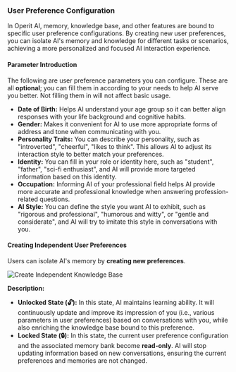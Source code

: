 ### User Preference Configuration

In Operit AI, memory, knowledge base, and other features are bound to specific user preference configurations. By creating new user preferences, you can isolate AI's memory and knowledge for different tasks or scenarios, achieving a more personalized and focused AI interaction experience.

#### Parameter Introduction

The following are user preference parameters you can configure. These are all **optional**; you can fill them in according to your needs to help AI serve you better. Not filling them in will not affect basic usage.

*   **Date of Birth:** Helps AI understand your age group so it can better align responses with your life background and cognitive habits.
*   **Gender:** Makes it convenient for AI to use more appropriate forms of address and tone when communicating with you.
*   **Personality Traits:** You can describe your personality, such as "introverted", "cheerful", "likes to think". This allows AI to adjust its interaction style to better match your preferences.
*   **Identity:** You can fill in your role or identity here, such as "student", "father", "sci-fi enthusiast", and AI will provide more targeted information based on this identity.
*   **Occupation:** Informing AI of your professional field helps AI provide more accurate and professional knowledge when answering profession-related questions.
*   **AI Style:** You can define the style you want AI to exhibit, such as "rigorous and professional", "humorous and witty", or "gentle and considerate", and AI will try to imitate this style in conversations with you.

#### Creating Independent User Preferences

Users can isolate AI's memory by **creating new preferences**.

![Create Independent Knowledge Base](https://linux.do/uploads/default/optimized/4X/f/d/b/fdb51d2e0cffbd7b5aa48c13671d1739bafea74c_2_468x750.jpeg)

**Description:**
*   **Unlocked State (🔓):** In this state, AI maintains learning ability. It will continuously update and improve its impression of you (i.e., various parameters in user preferences) based on conversations with you, while also enriching the knowledge base bound to this preference.
*   **Locked State (🔒):** In this state, the current user preference configuration and the associated memory bank become **read-only**. AI will stop updating information based on new conversations, ensuring the current preferences and memories are not changed.

